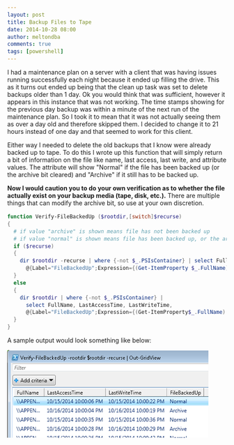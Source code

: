 ```yaml
---
layout: post
title: Backup Files to Tape
date: 2014-10-28 08:00
author: meltondba
comments: true
tags: [powershell]
---
```


I had a maintenance plan on a server with a client that was having issues running successfully each night because it ended up filling the drive. This as it turns out ended up being that the clean up task was set to delete backups older than 1 day. Ok you would think that was sufficient, however it appears in this instance that was not working. The time stamps showing for the previous day backup was within a minute of the next run of the maintenance plan. So I took it to mean that it was not actually seeing them as over a day old and therefore skipped them. I decided to change it to 21 hours instead of one day and that seemed to work for this client.

Either way I needed to delete the old backups that I know were already backed up to tape. To do this I wrote up this function that will simply return a bit of information on the file like name, last access, last write, and attribute values. The attribute will show "Normal" if the file has been backed up (or the archive bit cleared) and "Archive" if it still has to be backed up.

**Now I would caution you to do your own verification as to whether the file actually exist on your backup media (tape, disk, etc.).** There are multiple things that can modify the archive bit, so use at your own discretion.

```powershell
function Verify-FileBackedUp ($rootdir,[switch]$recurse)
{
  # if value "archive" is shown means file has not been backed up
  # if value "normal" is shown means file has been backed up, or the archive bit cleared
  if ($recurse)
  {
    dir $rootdir -recurse | where {-not $_.PSIsContainer} | select FullName, LastAccessTime, LastWriteTime, 
      @{Label="FileBackedUp";Expression={(Get-ItemProperty $_.FullName).Attributes}}
  }
  else
  {
    dir $rootdir | where {-not $_.PSIsContainer} |
      select FullName, LastAccessTime, LastWriteTime,
      @{Label="FileBackedUp";Expression={(Get-ItemProperty$_.FullName).Attributes}
  }
}
```

A sample output would look something like below:

![](/img/verify_filebackup.png)
